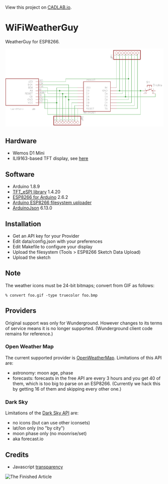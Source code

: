 View this project on [CADLAB.io](https://cadlab.io/project/1280). 

# WiFiWeatherGuy
WeatherGuy for ESP8266.

![Schematic](eagle/schematic.png)

## Hardware
- Wemos D1 Mini
- ILI9163-based TFT display, see [here](http://henrysbench.capnfatz.com/henrys-bench/arduino-displays/arduino-1-44-in-spi-tft-display-tutorial/)

## Software
- Arduino 1.8.9
- [TFT_eSPI library](https://github.com/Bodmer/TFT_eSPI) 1.4.20
- [ESP8266 for Arduino](https://github.com/esp8266/Arduino.git) 2.6.2
- [Arduino ESP8266 filesystem uploader](https://github.com/esp8266/arduino-esp8266fs-plugin)
- [ArduinoJson](http://arduinojson.org/) 6.13.0

## Installation
- Get an API key for your Provider
- Edit data/config.json with your preferences
- Edit Makefile to configure your display
- Upload the filesystem (Tools > ESP8266 Sketch Data Upload)
- Upload the sketch

## Note
The weather icons must be 24-bit bitmaps; convert from GIF as follows:

    % convert foo.gif -type truecolor foo.bmp 

## Providers
Original support was only for Wunderground. However changes to its
terms of service means it is no longer supported. (Wunderground
client code remains for reference.)

### Open Weather Map
The current supported provider is [OpenWeatherMap](https://openweathermap.org).
Limitations of this API are:
- astronomy: moon age, phase
- forecasts: forecasts in the free API are every 3 hours and you get 40 of
them, which is too big to parse on an ESP8266. (Currently we hack this by
getting 16 of them and skipping every other one.)

### Dark Sky
Limitations of the [Dark Sky API](https://darksky.net/dev/docs) are:
- no icons (but can use other iconsets)
- lat/lon only (no "by city")
- moon phase only (no moonrise/set)
- aka forecast.io

## Credits
- Javascript [transparency](https://github.com/leonidas/transparency)

![The Finished Article](eagle/wwg.png)
